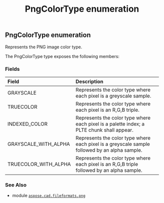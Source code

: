 ﻿---
title: PngColorType enumeration
second_title: Aspose.CAD for Python via .NET API References
description: 
type: docs
weight: 10
url: /aspose.cad.fileformats.png/pngcolortype/
is_root: false
---

## PngColorType enumeration

Represents the PNG image color type.



The PngColorType type exposes the following members:

### Fields
| Field | Description |
| :- | :- |
| GRAYSCALE | Represents the color type where each pixel is a greyscale sample. |
| TRUECOLOR | Represents the color type where each pixel is an R,G,B triple. |
| INDEXED_COLOR | Represents the color type where each pixel is a palette index; a PLTE chunk shall appear. |
| GRAYSCALE_WITH_ALPHA | Represents the color type where each pixel is a greyscale sample followed by an alpha sample. |
| TRUECOLOR_WITH_ALPHA | Represents the color type where each pixel is an R,G,B triple followed by an alpha sample. |



### See Also
* module [`aspose.cad.fileformats.png`](..)
